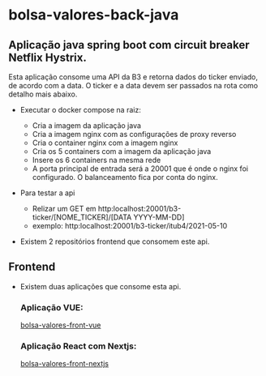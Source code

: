 # bolsa-valores-back-java

## Aplicação java spring boot com circuit breaker Netflix Hystrix.
Esta aplicação consome uma API da B3 e retorna dados do ticker enviado, de acordo com a data. O ticker e a data devem ser passados na rota como detalho mais abaixo.

- Executar o docker compose na raiz:
  - Cria a imagem da aplicação java
  - Cria a imagem nginx com as configurações de proxy reverso
  - Cria o container nginx com a imagem nginx
  - Cria os 5 containers com a imagem da aplicação java
  - Insere os 6 containers na mesma rede
  - A porta principal de entrada será a 20001 que é onde o nginx foi configurado. O balanceamento fica por conta do nginx.

- Para testar a api
  - Relizar um GET em http:localhost:20001/b3-ticker/[NOME_TICKER]/[DATA YYYY-MM-DD]
  - exemplo: http:localhost:20001/b3-ticker/itub4/2021-05-10

- Existem 2 repositórios frontend que consomem este api.
## Frontend
- Existem duas aplicações que consome esta api.
  ### Aplicação VUE: 
    [bolsa-valores-front-vue](https://github.com/pkreppel/bolsa-valores-front-vue)
  ### Aplicação React com Nextjs:
    [bolsa-valores-front-nextjs](https://github.com/pkreppel/bolsa-valores-front-nextjs)
